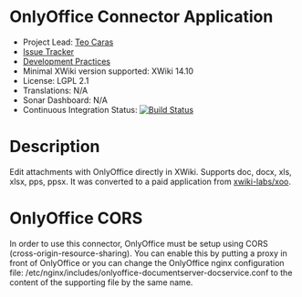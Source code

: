 # OnlyOffice Connector Application

* Project Lead: [Teo Caras](https://github.com/trrenty) 
* [Issue Tracker](https://github.com/xwikisas/application-onlyoffice-connector/issues)
* [Development Practices](http://dev.xwiki.org/xwiki/bin/view/Community/DevelopmentPractices)
* Minimal XWiki version supported: XWiki 14.10
* License: LGPL 2.1
* Translations: N/A
* Sonar Dashboard: N/A
* Continuous Integration Status: [![Build Status](http://ci.xwikisas.com/view/All/job/xwikisas/job/application-onlyoffice-connector/job/master/badge/icon)](http://ci.xwikisas.com/view/All/job/xwikisas/job/application-onlyoffice-connector/job/master/)

# Description

Edit attachments with OnlyOffice directly in XWiki. Supports doc, docx, xls, xlsx, pps, ppsx. It was converted to a paid application from [xwiki-labs/xoo](https://git.xwikisas.com/xwiki-labs/xoo).

# OnlyOffice CORS

In order to use this connector, OnlyOffice must be setup using CORS (cross-origin-resource-sharing). You can enable this by putting a proxy in front of OnlyOffice or you can change the OnlyOffice nginx configuration file: /etc/nginx/includes/onlyoffice-documentserver-docservice.conf to the content of the supporting file by the same name.
